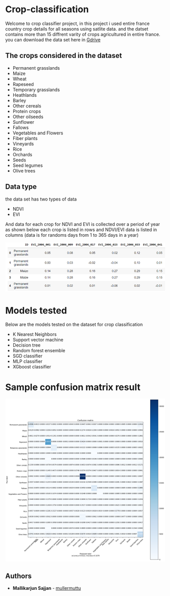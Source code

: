 # Crop-classification

Welcome to crop classifier project, in this project i used entire france country crop details for all seasons using satlite data. and the datset contains more than 15 diffrent varity of crops agricultured in entire france. you can download the data set here in [Gdrive](https://drive.google.com/drive/folders/1PWK4LGJQHXJv5MAv1UN2XbAwJxS6vwYk?usp=sharing)

## The crops considered in the dataset 
* Permanent grasslands
* Maize
* Wheat
* Rapeseed
* Temporary grasslands
* Heathlands
* Barley
* Other cereals
* Protein crops
* Other oilseeds
* Sunflower
* Fallows
* Vegetables and Flowers
* Fiber plants
* Vineyards
* Rice
* Orchards
* Seeds
* Seed legumes
* Olive trees

## Data type

the data set has two types of data 
* NDVI
* EVI

And data for each crop for NDVI and EVI is collected over a period of year as shown below each crop is listed in rows and NDVI/EVI data is listed in columns (data is for randoms days from 1 to 365 days in a year)

![dataview](dataview.PNG)

# Models tested 

Below are the models tested on the dataset for crop classification

* K Nearest Neighbors
* Support vector machine
* Decision tree
* Random forest ensemble
* SGD classifier
* MLP classifier
* XGboost classifier

# Sample confusion matrix result

![dataview](confusion_matrix.PNG)

## Authors

* **Mallikarjun Sajjan**  - [mullermuttu](https://github.com/millermuttu)


